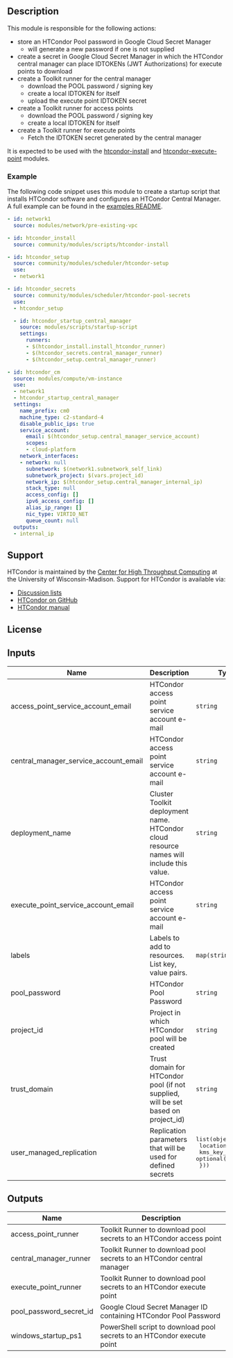 ## Description

This module is responsible for the following actions:

- store an HTCondor Pool password in Google Cloud Secret Manager
  - will generate a new password if one is not supplied
- create a secret in Google Cloud Secret Manager in which the HTCondor central
  manager can place IDTOKENs (JWT Authorizations) for execute points to download
- create a Toolkit runner for the central manager
  - download the POOL password / signing key
  - create a local IDTOKEN for itself
  - upload the execute point IDTOKEN secret
- create a Toolkit runner for access points
  - download the POOL password / signing key
  - create a local IDTOKEN for itself
- create a Toolkit runner for execute points
  - Fetch the IDTOKEN secret generated by the central manager

It is expected to be used with the [htcondor-install] and
[htcondor-execute-point] modules.

[hpcvmimage]: https://cloud.google.com/compute/docs/instances/create-hpc-vm
[htcondor-install]: ../../scripts/htcondor-setup/README.md
[htcondor-execute-point]: ../../compute/htcondor-execute-point/README.md

[htcrole]: https://htcondor.readthedocs.io/en/latest/getting-htcondor/admin-quick-start.html#what-get-htcondor-does-to-configure-a-role

### Example

The following code snippet uses this module to create a startup script that
installs HTCondor software and configures an HTCondor Central Manager. A full
example can be found in the [examples README][htc-example].

[htc-example]: ../../../../examples/README.md#htc-htcondoryaml--

```yaml
- id: network1
  source: modules/network/pre-existing-vpc

- id: htcondor_install
  source: community/modules/scripts/htcondor-install

- id: htcondor_setup
  source: community/modules/scheduler/htcondor-setup
  use:
  - network1

- id: htcondor_secrets
  source: community/modules/scheduler/htcondor-pool-secrets
  use:
  - htcondor_setup 

  - id: htcondor_startup_central_manager
    source: modules/scripts/startup-script
    settings:
      runners:
      - $(htcondor_install.install_htcondor_runner)
      - $(htcondor_secrets.central_manager_runner)
      - $(htcondor_setup.central_manager_runner)

- id: htcondor_cm
  source: modules/compute/vm-instance
  use:
  - network1
  - htcondor_startup_central_manager
  settings:
    name_prefix: cm0
    machine_type: c2-standard-4
    disable_public_ips: true
    service_account:
      email: $(htcondor_setup.central_manager_service_account)
      scopes:
      - cloud-platform
    network_interfaces:
    - network: null
      subnetwork: $(network1.subnetwork_self_link)
      subnetwork_project: $(vars.project_id)
      network_ip: $(htcondor_setup.central_manager_internal_ip)
      stack_type: null
      access_config: []
      ipv6_access_config: []
      alias_ip_range: []
      nic_type: VIRTIO_NET
      queue_count: null
  outputs:
  - internal_ip
```

## Support

HTCondor is maintained by the [Center for High Throughput Computing][chtc] at
the University of Wisconsin-Madison. Support for HTCondor is available via:

- [Discussion lists](https://htcondor.org/mail-lists/)
- [HTCondor on GitHub](https://github.com/htcondor/htcondor/)
- [HTCondor manual](https://htcondor.readthedocs.io/en/latest/)

[chtc]: https://chtc.cs.wisc.edu/

## License

<!-- BEGINNING OF PRE-COMMIT-TERRAFORM DOCS HOOK -->
## Inputs

| Name | Description | Type | Default | Required |
|------|-------------|------|---------|:--------:|
| access\_point\_service\_account\_email | HTCondor access point service account e-mail | `string` | n/a | yes |
| central\_manager\_service\_account\_email | HTCondor access point service account e-mail | `string` | n/a | yes |
| deployment\_name | Cluster Toolkit deployment name. HTCondor cloud resource names will include this value. | `string` | n/a | yes |
| execute\_point\_service\_account\_email | HTCondor access point service account e-mail | `string` | n/a | yes |
| labels | Labels to add to resources. List key, value pairs. | `map(string)` | n/a | yes |
| pool\_password | HTCondor Pool Password | `string` | `null` | no |
| project\_id | Project in which HTCondor pool will be created | `string` | n/a | yes |
| trust\_domain | Trust domain for HTCondor pool (if not supplied, will be set based on project\_id) | `string` | `""` | no |
| user\_managed\_replication | Replication parameters that will be used for defined secrets | <pre>list(object({<br>    location     = string<br>    kms_key_name = optional(string)<br>  }))</pre> | `[]` | no |

## Outputs

| Name | Description |
|------|-------------|
| access\_point\_runner | Toolkit Runner to download pool secrets to an HTCondor access point |
| central\_manager\_runner | Toolkit Runner to download pool secrets to an HTCondor central manager |
| execute\_point\_runner | Toolkit Runner to download pool secrets to an HTCondor execute point |
| pool\_password\_secret\_id | Google Cloud Secret Manager ID containing HTCondor Pool Password |
| windows\_startup\_ps1 | PowerShell script to download pool secrets to an HTCondor execute point |

<!-- END OF PRE-COMMIT-TERRAFORM DOCS HOOK -->

